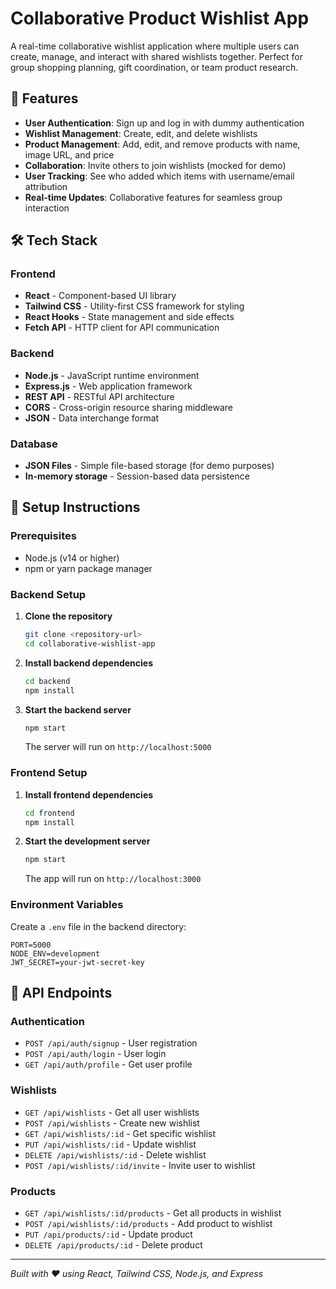 # Collaborative Product Wishlist App

A real-time collaborative wishlist application where multiple users can create, manage, and interact with shared wishlists together. Perfect for group shopping planning, gift coordination, or team product research.

## 🚀 Features

- **User Authentication**: Sign up and log in with dummy authentication
- **Wishlist Management**: Create, edit, and delete wishlists
- **Product Management**: Add, edit, and remove products with name, image URL, and price
- **Collaboration**: Invite others to join wishlists (mocked for demo)
- **User Tracking**: See who added which items with username/email attribution
- **Real-time Updates**: Collaborative features for seamless group interaction

## 🛠️ Tech Stack

### Frontend
- **React** - Component-based UI library
- **Tailwind CSS** - Utility-first CSS framework for styling
- **React Hooks** - State management and side effects
- **Fetch API** - HTTP client for API communication

### Backend
- **Node.js** - JavaScript runtime environment
- **Express.js** - Web application framework
- **REST API** - RESTful API architecture
- **CORS** - Cross-origin resource sharing middleware
- **JSON** - Data interchange format

### Database
- **JSON Files** - Simple file-based storage (for demo purposes)
- **In-memory storage** - Session-based data persistence


## 🚀 Setup Instructions

### Prerequisites
- Node.js (v14 or higher)
- npm or yarn package manager

### Backend Setup

1. **Clone the repository**
   ```bash
   git clone <repository-url>
   cd collaborative-wishlist-app
   ```

2. **Install backend dependencies**
   ```bash
   cd backend
   npm install
   ```

3. **Start the backend server**
   ```bash
   npm start
   ```
   The server will run on `http://localhost:5000`

### Frontend Setup

1. **Install frontend dependencies**
   ```bash
   cd frontend
   npm install
   ```

2. **Start the development server**
   ```bash
   npm start
   ```
   The app will run on `http://localhost:3000`

### Environment Variables

Create a `.env` file in the backend directory:
```
PORT=5000
NODE_ENV=development
JWT_SECRET=your-jwt-secret-key
```

## 📝 API Endpoints

### Authentication
- `POST /api/auth/signup` - User registration
- `POST /api/auth/login` - User login
- `GET /api/auth/profile` - Get user profile

### Wishlists
- `GET /api/wishlists` - Get all user wishlists
- `POST /api/wishlists` - Create new wishlist
- `GET /api/wishlists/:id` - Get specific wishlist
- `PUT /api/wishlists/:id` - Update wishlist
- `DELETE /api/wishlists/:id` - Delete wishlist
- `POST /api/wishlists/:id/invite` - Invite user to wishlist

### Products
- `GET /api/wishlists/:id/products` - Get all products in wishlist
- `POST /api/wishlists/:id/products` - Add product to wishlist
- `PUT /api/products/:id` - Update product
- `DELETE /api/products/:id` - Delete product

---

*Built with ❤️ using React, Tailwind CSS, Node.js, and Express*

